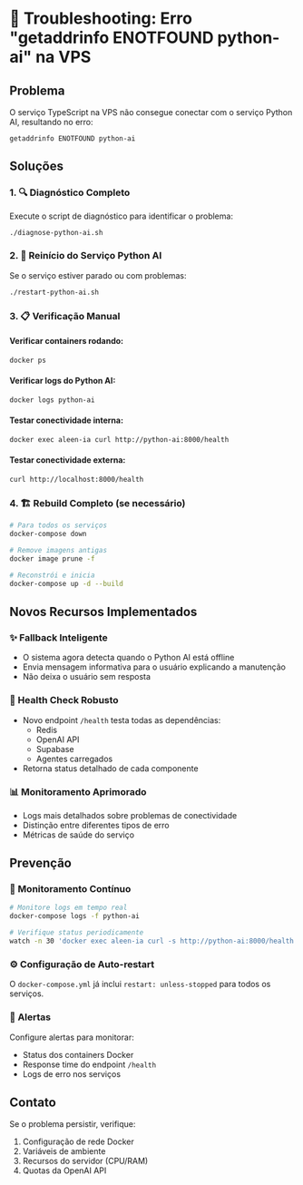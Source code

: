 # 🚨 Troubleshooting: Erro "getaddrinfo ENOTFOUND python-ai" na VPS

## Problema
O serviço TypeScript na VPS não consegue conectar com o serviço Python AI, resultando no erro:
```
getaddrinfo ENOTFOUND python-ai
```

## Soluções

### 1. 🔍 Diagnóstico Completo
Execute o script de diagnóstico para identificar o problema:
```bash
./diagnose-python-ai.sh
```

### 2. 🔄 Reinício do Serviço Python AI
Se o serviço estiver parado ou com problemas:
```bash
./restart-python-ai.sh
```

### 3. 📋 Verificação Manual

#### Verificar containers rodando:
```bash
docker ps
```

#### Verificar logs do Python AI:
```bash
docker logs python-ai
```

#### Testar conectividade interna:
```bash
docker exec aleen-ia curl http://python-ai:8000/health
```

#### Testar conectividade externa:
```bash
curl http://localhost:8000/health
```

### 4. 🏗️ Rebuild Completo (se necessário)
```bash
# Para todos os serviços
docker-compose down

# Remove imagens antigas
docker image prune -f

# Reconstrói e inicia
docker-compose up -d --build
```

## Novos Recursos Implementados

### ✨ Fallback Inteligente
- O sistema agora detecta quando o Python AI está offline
- Envia mensagem informativa para o usuário explicando a manutenção
- Não deixa o usuário sem resposta

### 🏥 Health Check Robusto
- Novo endpoint `/health` testa todas as dependências:
  - Redis
  - OpenAI API
  - Supabase
  - Agentes carregados
- Retorna status detalhado de cada componente

### 📊 Monitoramento Aprimorado
- Logs mais detalhados sobre problemas de conectividade
- Distinção entre diferentes tipos de erro
- Métricas de saúde do serviço

## Prevenção

### 🔧 Monitoramento Contínuo
```bash
# Monitore logs em tempo real
docker-compose logs -f python-ai

# Verifique status periodicamente
watch -n 30 'docker exec aleen-ia curl -s http://python-ai:8000/health'
```

### ⚙️ Configuração de Auto-restart
O `docker-compose.yml` já inclui `restart: unless-stopped` para todos os serviços.

### 🚨 Alertas
Configure alertas para monitorar:
- Status dos containers Docker
- Response time do endpoint `/health`
- Logs de erro nos serviços

## Contato
Se o problema persistir, verifique:
1. Configuração de rede Docker
2. Variáveis de ambiente
3. Recursos do servidor (CPU/RAM)
4. Quotas da OpenAI API
